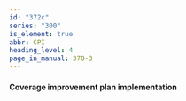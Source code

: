 ```yaml
---
id: "372c"
series: "300"
is_element: true
abbr: CPI
heading_level: 4
page_in_manual: 370-3
---
```


#### Coverage improvement plan implementation